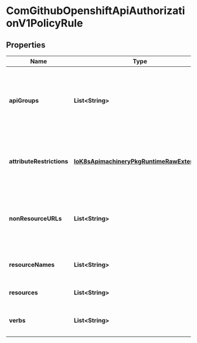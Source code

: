 
# ComGithubOpenshiftApiAuthorizationV1PolicyRule

## Properties
Name | Type | Description | Notes
------------ | ------------- | ------------- | -------------
**apiGroups** | **List&lt;String&gt;** | APIGroups is the name of the APIGroup that contains the resources.  If this field is empty, then both kubernetes and origin API groups are assumed. That means that if an action is requested against one of the enumerated resources in either the kubernetes or the origin API group, the request will be allowed | 
**attributeRestrictions** | [**IoK8sApimachineryPkgRuntimeRawExtension**](IoK8sApimachineryPkgRuntimeRawExtension.md) | AttributeRestrictions will vary depending on what the Authorizer/AuthorizationAttributeBuilder pair supports. If the Authorizer does not recognize how to handle the AttributeRestrictions, the Authorizer should report an error. |  [optional]
**nonResourceURLs** | **List&lt;String&gt;** | NonResourceURLsSlice is a set of partial urls that a user should have access to.  *s are allowed, but only as the full, final step in the path This name is intentionally different than the internal type so that the DefaultConvert works nicely and because the ordering may be different. |  [optional]
**resourceNames** | **List&lt;String&gt;** | ResourceNames is an optional white list of names that the rule applies to.  An empty set means that everything is allowed. |  [optional]
**resources** | **List&lt;String&gt;** | Resources is a list of resources this rule applies to.  ResourceAll represents all resources. | 
**verbs** | **List&lt;String&gt;** | Verbs is a list of Verbs that apply to ALL the ResourceKinds and AttributeRestrictions contained in this rule.  VerbAll represents all kinds. | 



